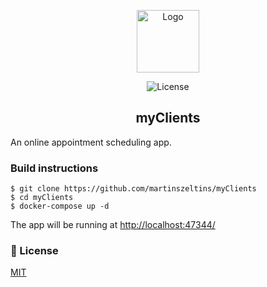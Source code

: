 <p align="center">
   <img alt="Logo" width="100" src="https://i.imgur.com/K6dqaNk.png">
</p>

<p align="center">
    <img src="https://todo.martinsz.lv/img/mit.svg" alt="License">
</p>

<h2 align="center">myClients</h2>

An online appointment scheduling app.

### Build instructions

````
$ git clone https://github.com/martinszeltins/myClients
$ cd myClients
$ docker-compose up -d
````

The app will be running at [http://localhost:47344/](http://localhost:47344/)

### 📑 License

[MIT](http://opensource.org/licenses/MIT)